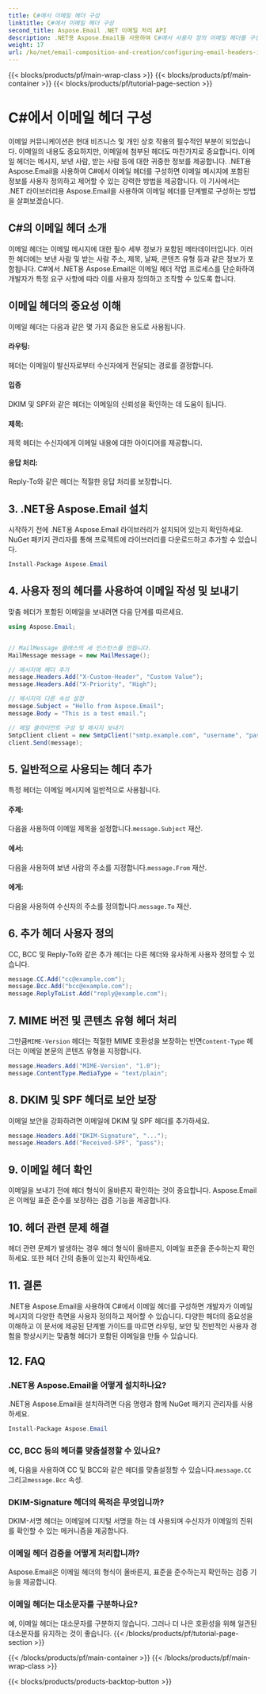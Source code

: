 ```yaml
---
title: C#에서 이메일 헤더 구성
linktitle: C#에서 이메일 헤더 구성
second_title: Aspose.Email .NET 이메일 처리 API
description: .NET용 Aspose.Email을 사용하여 C#에서 사용자 정의 이메일 헤더를 구성하는 방법을 알아보세요. 소스 코드가 포함된 단계별 가이드입니다. 이메일 제어 및 보안을 강화하세요.
weight: 17
url: /ko/net/email-composition-and-creation/configuring-email-headers-in-csharp/
---
```


{{< blocks/products/pf/main-wrap-class >}}
{{< blocks/products/pf/main-container >}}
{{< blocks/products/pf/tutorial-page-section >}}

# C#에서 이메일 헤더 구성


이메일 커뮤니케이션은 현대 비즈니스 및 개인 상호 작용의 필수적인 부분이 되었습니다. 이메일의 내용도 중요하지만, 이메일에 첨부된 헤더도 마찬가지로 중요합니다. 이메일 헤더는 메시지, 보낸 사람, 받는 사람 등에 대한 귀중한 정보를 제공합니다. .NET용 Aspose.Email을 사용하여 C#에서 이메일 헤더를 구성하면 이메일 메시지에 포함된 정보를 사용자 정의하고 제어할 수 있는 강력한 방법을 제공합니다. 이 기사에서는 .NET 라이브러리용 Aspose.Email을 사용하여 이메일 헤더를 단계별로 구성하는 방법을 살펴보겠습니다.

## C#의 이메일 헤더 소개

이메일 헤더는 이메일 메시지에 대한 필수 세부 정보가 포함된 메타데이터입니다. 이러한 헤더에는 보낸 사람 및 받는 사람 주소, 제목, 날짜, 콘텐츠 유형 등과 같은 정보가 포함됩니다. C#에서 .NET용 Aspose.Email은 이메일 헤더 작업 프로세스를 단순화하여 개발자가 특정 요구 사항에 따라 이를 사용자 정의하고 조작할 수 있도록 합니다.

## 이메일 헤더의 중요성 이해

이메일 헤더는 다음과 같은 몇 가지 중요한 용도로 사용됩니다.
#### 라우팅: 
헤더는 이메일이 발신자로부터 수신자에게 전달되는 경로를 결정합니다.
#### 입증
DKIM 및 SPF와 같은 헤더는 이메일의 신뢰성을 확인하는 데 도움이 됩니다.
#### 제목: 
제목 헤더는 수신자에게 이메일 내용에 대한 아이디어를 제공합니다.
#### 응답 처리: 
Reply-To와 같은 헤더는 적절한 응답 처리를 보장합니다.

## 3. .NET용 Aspose.Email 설치

시작하기 전에 .NET용 Aspose.Email 라이브러리가 설치되어 있는지 확인하세요. NuGet 패키지 관리자를 통해 프로젝트에 라이브러리를 다운로드하고 추가할 수 있습니다.

```csharp
Install-Package Aspose.Email
```

## 4. 사용자 정의 헤더를 사용하여 이메일 작성 및 보내기

맞춤 헤더가 포함된 이메일을 보내려면 다음 단계를 따르세요.

```csharp
using Aspose.Email;


// MailMessage 클래스의 새 인스턴스를 만듭니다.
MailMessage message = new MailMessage();

// 메시지에 헤더 추가
message.Headers.Add("X-Custom-Header", "Custom Value");
message.Headers.Add("X-Priority", "High");

// 메시지의 다른 속성 설정
message.Subject = "Hello from Aspose.Email";
message.Body = "This is a test email.";

// 메일 클라이언트 구성 및 메시지 보내기
SmtpClient client = new SmtpClient("smtp.example.com", "username", "password");
client.Send(message);
```

## 5. 일반적으로 사용되는 헤더 추가

특정 헤더는 이메일 메시지에 일반적으로 사용됩니다.

#### 주제: 
 다음을 사용하여 이메일 제목을 설정합니다.`message.Subject` 재산.
#### 에서: 
 다음을 사용하여 보낸 사람의 주소를 지정합니다.`message.From` 재산.
#### 에게: 
 다음을 사용하여 수신자의 주소를 정의합니다.`message.To` 재산.

## 6. 추가 헤더 사용자 정의

CC, BCC 및 Reply-To와 같은 추가 헤더는 다른 헤더와 유사하게 사용자 정의할 수 있습니다.

```csharp
message.CC.Add("cc@example.com");
message.Bcc.Add("bcc@example.com");
message.ReplyToList.Add("reply@example.com");
```

## 7. MIME 버전 및 콘텐츠 유형 헤더 처리

 그만큼`MIME-Version` 헤더는 적절한 MIME 호환성을 보장하는 반면`Content-Type` 헤더는 이메일 본문의 콘텐츠 유형을 지정합니다.

```csharp
message.Headers.Add("MIME-Version", "1.0");
message.ContentType.MediaType = "text/plain";
```

## 8. DKIM 및 SPF 헤더로 보안 보장

이메일 보안을 강화하려면 이메일에 DKIM 및 SPF 헤더를 추가하세요.

```csharp
message.Headers.Add("DKIM-Signature", "...");
message.Headers.Add("Received-SPF", "pass");
```

## 9. 이메일 헤더 확인

이메일을 보내기 전에 헤더 형식이 올바른지 확인하는 것이 중요합니다. Aspose.Email은 이메일 표준 준수를 보장하는 검증 기능을 제공합니다.

## 10. 헤더 관련 문제 해결

헤더 관련 문제가 발생하는 경우 헤더 형식이 올바른지, 이메일 표준을 준수하는지 확인하세요. 또한 헤더 간의 충돌이 있는지 확인하세요.

## 11. 결론

.NET용 Aspose.Email을 사용하여 C#에서 이메일 헤더를 구성하면 개발자가 이메일 메시지의 다양한 측면을 사용자 정의하고 제어할 수 있습니다. 다양한 헤더의 중요성을 이해하고 이 문서에 제공된 단계별 가이드를 따르면 라우팅, 보안 및 전반적인 사용자 경험을 향상시키는 맞춤형 헤더가 포함된 이메일을 만들 수 있습니다.

## 12. FAQ

### .NET용 Aspose.Email을 어떻게 설치하나요?

.NET용 Aspose.Email을 설치하려면 다음 명령과 함께 NuGet 패키지 관리자를 사용하세요.
```csharp
Install-Package Aspose.Email
```

### CC, BCC 등의 헤더를 맞춤설정할 수 있나요?

 예, 다음을 사용하여 CC 및 BCC와 같은 헤더를 맞춤설정할 수 있습니다.`message.CC` 그리고`message.Bcc` 속성.

### DKIM-Signature 헤더의 목적은 무엇입니까?

DKIM-서명 헤더는 이메일에 디지털 서명을 하는 데 사용되며 수신자가 이메일의 진위를 확인할 수 있는 메커니즘을 제공합니다.

### 이메일 헤더 검증을 어떻게 처리합니까?

Aspose.Email은 이메일 헤더의 형식이 올바른지, 표준을 준수하는지 확인하는 검증 기능을 제공합니다.

### 이메일 헤더는 대소문자를 구분하나요?

예, 이메일 헤더는 대소문자를 구분하지 않습니다. 그러나 더 나은 호환성을 위해 일관된 대소문자를 유지하는 것이 좋습니다.
{{< /blocks/products/pf/tutorial-page-section >}}

{{< /blocks/products/pf/main-container >}}
{{< /blocks/products/pf/main-wrap-class >}}

{{< blocks/products/products-backtop-button >}}
